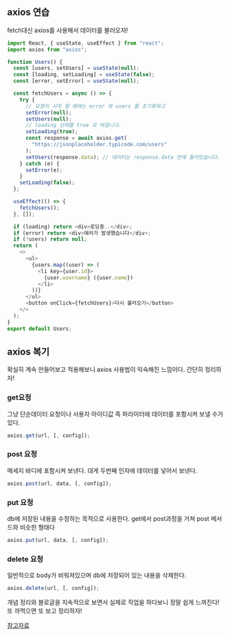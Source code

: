 ## axios 연습

fetch대신 axios를 사용해서 데이터를 불러오자!

```js
import React, { useState, useEffect } from "react";
import axios from "axios";

function Users() {
  const [users, setUsers] = useState(null);
  const [loading, setLoading] = useState(false);
  const [error, setError] = useState(null);

  const fetchUsers = async () => {
    try {
      // 요청이 시작 할 때에는 error 와 users 를 초기화하고
      setError(null);
      setUsers(null);
      // loading 상태를 true 로 바꿉니다.
      setLoading(true);
      const response = await axios.get(
        "https://jsonplaceholder.typicode.com/users"
      );
      setUsers(response.data); // 데이터는 response.data 안에 들어있습니다.
    } catch (e) {
      setError(e);
    }
    setLoading(false);
  };

  useEffect(() => {
    fetchUsers();
  }, []);

  if (loading) return <div>로딩중..</div>;
  if (error) return <div>에러가 발생했습니다</div>;
  if (!users) return null;
  return (
    <>
      <ul>
        {users.map((user) => (
          <li key={user.id}>
            {user.username} ({user.name})
          </li>
        ))}
      </ul>
      <button onClick={fetchUsers}>다시 불러오기</button>
    </>
  );
}
export default Users;
```

## axios 복기

확실히 계속 만들어보고 적용해보니 axios 사용법이 익숙해진 느낌이다.
간단히 정리하자!

### get요청

그냥 단순데이터 요청이나 사용자 아이디값 즉 파라미터에 데이터를 포함시켜 보낼 수가 있다.

```js
axios.get(url, [, config]);
```

### post 요청

메세지 바디에 포함시켜 보낸다. 대게 두번째 인자에 데이터를 넣어서 보낸다.

```js
axios.post(url, data, [, config]);
```

### put 요청

db에 저장된 내용을 수정하는 목적으로 사용한다. get에서 post과정을 거쳐 post 메서드와 비슷한 형태다

```js
axios.put(url, data, [, config]);
```

### delete 요청

일반적으로 body가 비워져있으며 db에 저장되어 있는 내용을 삭제한다.

```js
axios.delete(url, [, config]);
```

개념 정리와 블로글을 지속적으로 보면서 실제로 작업을 하다보니 정말 쉽게 느껴진다! 또 까먹으면 또 보고 정리하자!

[참고자료](https://inpa.tistory.com/entry/AXIOS-%F0%9F%93%9A-%EC%84%A4%EC%B9%98-%EC%82%AC%EC%9A%A9)
